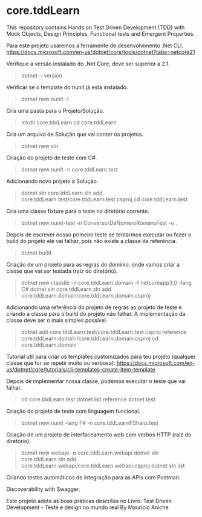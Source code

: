 # core.tddLearn
This repository contains Hands on Test Driven Development (TDD) with Mock Objects, Design Principles, Functional tests and Emergent Properties.

Para este projeto usaremos a ferramente de desenvolvimento .Net CLI.
https://docs.microsoft.com/en-us/dotnet/core/tools/dotnet?tabs=netcore21

Verifique a versão instalado do .Net Core, deve ser superior a 2.1.
> dotnet --version

Verificar se o template do nunit já está instalado.
> dotnet new nunit -l

Cria uma pasta para o Projeto/Solução.
> mkdir core.tddLearn
> cd core.tddLearn

Cria um arquivo de Solução que vai conter os projetos.
> dotnet new sln

Criação do projeto de teste com C#.
> dotnet new nunit -n core.tddLearn.test

Adicionando novo projeto a Solução.
> dotnet sln core.tddLearn.sln add core.tddLearn.test/core.tddLearn.test.csproj
> cd core.tddLearn.test

Cria uma classe fixture para o teste no diretório corrente.
> dotnet new nunit-test -n ConversorDeNumeroRomanoTest -o .

Depois de escrever nosso primeiro teste se tentarmos executar ou fazer o build do projeto ele vai falhar, pois não existe a classe de referência.
> dotnet build

Criação de um projeto para as regras do domínio, onde vamos criar a classe que vai ser testada (raiz do diretório).
> dotnet new classlib -n core.tddLearn.domain -f netcoreapp3.0 -lang C#
> dotnet sln core.tddLearn.sln add core.tddLearn.domain/core.tddLearn.domain.csproj

Adicionando uma referência do projeto de regras ao projeto de teste e criando a classe para o build do projeto não falhar. A implementação da classe deve ser o mais simples possível.
> dotnet add core.tddLearn.test/core.tddLearn.test.csproj reference core.tddLearn.domain/core.tddLearn.domain.csproj
> cd core.tddLearn.domain

Tutorial util para criar os templates customizados para teu projeto (qualquer classe que for se repetir muito ou verbosa):
https://docs.microsoft.com/en-us/dotnet/core/tutorials/cli-templates-create-item-template

Depois de implementar nossa classe, podemos executar o teste que vai falhar.
> cd core.tddLearn.test
> dotnet list reference
> dotnet test

Criação do projeto de teste com linguagem funcional.
> dotnet new nunit -lang F# -n core.tddLearnFSharp.test

Criação de um projeto de interfaceamento web com verbos HTTP (raiz do diretório).
> dotnet new webapi -n core.tddLearn.webapi
> dotnet sln core.tddLearn.sln add core.tddLearn.webapi/core.tddLearn.webapi.csproj
> dotnet sln list

Criando testes automáticos de integração para as APIs com Postman.

Discoverability with Swagger.

Este projeto adota as boas práticas descritas no Livro:
Test Driven Development - Teste e design no mundo real
By Mauricio Aniche